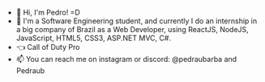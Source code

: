 - 👋 Hi, I'm Pedro! =D
- 🌱 I'm a Software Engineering student, and currently I do an internship in a big company of Brazil as a Web Developer, using ReactJS, NodeJS, JavaScript, HTML5, CSS3, ASP.NET MVC, C#.
- :point_left: Call of Duty Pro
- 📫 You can reach me on instagram or discord: @pedraubarba and Pedraub

<!---
PedroBarbosaSw/PedroBarbosaSw is a ✨ special ✨ repository because its `README.md` (this file) appears on your GitHub profile.
You can click the Preview link to take a look at your changes.
--->
